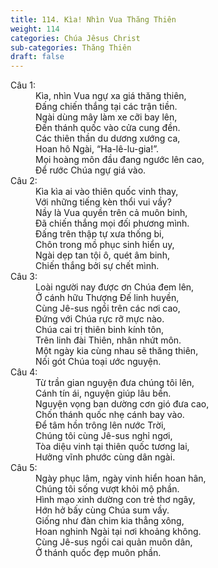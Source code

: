 ```yaml
---
title: 114. Kìa! Nhìn Vua Thăng Thiên
weight: 114
categories: Chúa Jêsus Christ
sub-categories: Thăng Thiên
draft: false
---
```

<dl><dt>Câu 1:</dt><dd data-verse="1">Kìa, nhìn Vua ngự xa giá thăng thiên, <br/>Đấng chiến thắng tại các trận tiền. <br/>Ngài dùng mây làm xe cỡi bay lên, <br/>Đến thánh quốc vào cửa cung đền. <br/>Các thiên thần du dương xướng ca, <br/>Hoan hô Ngài, “Ha-lê-lu-gia!”. <br/>Mọi hoàng môn đầu đang ngước lên cao, <br/>Để rước Chúa ngự giá vào. </dd><dt>Câu 2:</dt><dd data-verse="2">Kìa kìa ai vào thiên quốc vinh thay, <br/>Với những tiếng kèn thổi vui vầy? <br/>Nầy là Vua quyền trên cả muôn binh, <br/>Đã chiến thắng mọi đối phương mình. <br/>Đấng trên thập tự xưa thống bi, <br/>Chôn trong mồ phục sinh hiển uy, <br/>Ngài dẹp tan tội ô, quét âm binh, <br/>Chiến thắng bởi sự chết mình. </dd><dt>Câu 3:</dt><dd data-verse="3">Loài người nay được ơn Chúa đem lên, <br/>Ở cánh hữu Thượng Đế linh huyền, <br/>Cùng Jê-sus ngồi trên các nơi cao, <br/>Đứng với Chúa rực rỡ mực nào. <br/>Chúa cai trị thiên binh kính tôn, <br/>Trên linh đài Thiên, nhân nhứt môn. <br/>Một ngày kia cùng nhau sẽ thăng thiên, <br/>Nối gót Chúa toại ước nguyện. </dd><dt>Câu 4:</dt><dd data-verse="4">Từ trần gian nguyện đưa chúng tôi lên, <br/>Cánh tín ái, nguyện giúp lâu bền. <br/>Nguyện vọng ban dường cơn gió đưa cao, <br/>Chốn thánh quốc nhẹ cánh bay vào. <br/>Để tâm hồn trông lên nước Trời, <br/>Chúng tôi cùng Jê-sus nghỉ ngơi, <br/>Tòa diệu vinh tại thiên quốc tương lai, <br/>Hưởng vĩnh phước cùng dân ngài. </dd><dt>Câu 5:</dt><dd data-verse="5">Ngày phục lâm, ngày vinh hiển hoan hân, <br/>Chúng tôi sống vượt khỏi mộ phần. <br/>Hình mạo xinh dường con trẻ thơ ngây, <br/>Hớn hở bấy cùng Chúa sum vầy. <br/>Giống như đàn chim kia thẳng xông, <br/>Hoan nghinh Ngài tại nơi khoảng không. <br/>Cùng Jê-sus ngồi cai quản muôn dân, <br/>Ở thánh quốc đẹp muôn phần. </dd></dl>